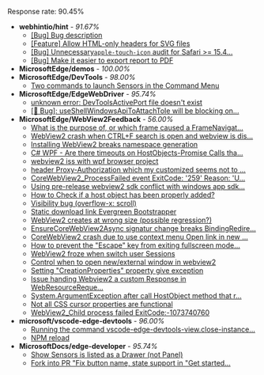 Response rate: 90.45%

* **webhintio/hint** - _91.67%_
  * [[Bug] Bug description](https://github.com/webhintio/hint/issues/5307)
  * [[Feature] Allow HTML-only headers for SVG files](https://github.com/webhintio/hint/issues/5281)
  * [[Bug] Unnecessary`apple-touch-icon` audit for Safari >= 15.4...](https://github.com/webhintio/hint/issues/5256)
  * [[Bug] Make it easier to export report to PDF](https://github.com/webhintio/hint/issues/5217)
* **MicrosoftEdge/demos** - _100.00%_
* **MicrosoftEdge/DevTools** - _98.00%_
  * [Two commands to launch Sensors in the Command Menu](https://github.com/MicrosoftEdge/DevTools/issues/101)
* **MicrosoftEdge/EdgeWebDriver** - _95.74%_
  * [unknown error: DevToolsActivePort file doesn't exist](https://github.com/MicrosoftEdge/EdgeWebDriver/issues/44)
  * [[🐛 Bug]: useShellWindowsApiToAttachToIe will be blocking on...](https://github.com/MicrosoftEdge/EdgeWebDriver/issues/34)
* **MicrosoftEdge/WebView2Feedback** - _56.00%_
  * [What is the purpose of, or which frame caused a FrameNavigat...](https://github.com/MicrosoftEdge/WebView2Feedback/issues/2808)
  * [WebView2 crash when CTRL+F search is open and webview is dis...](https://github.com/MicrosoftEdge/WebView2Feedback/issues/2807)
  * [Installing WebView2 breaks namespace generation](https://github.com/MicrosoftEdge/WebView2Feedback/issues/2806)
  * [C# WPF - Are there timeouts on HostObjects-Promise Calls tha...](https://github.com/MicrosoftEdge/WebView2Feedback/issues/2803)
  * [webview2 iss with wpf browser project](https://github.com/MicrosoftEdge/WebView2Feedback/issues/2801)
  * [header Proxy-Authorization which my customized seems not to ...](https://github.com/MicrosoftEdge/WebView2Feedback/issues/2800)
  * [CoreWebView2_ProcessFailed event ExitCode: '259'  Reason: 'U...](https://github.com/MicrosoftEdge/WebView2Feedback/issues/2793)
  * [Using pre-release webview2 sdk conflict with windows app sdk...](https://github.com/MicrosoftEdge/WebView2Feedback/issues/2788)
  * [How to Check if a host object has been properly added?](https://github.com/MicrosoftEdge/WebView2Feedback/issues/2785)
  * [Visibility bug (overflow-x: scroll)](https://github.com/MicrosoftEdge/WebView2Feedback/issues/2784)
  * [Static download link Evergreen Bootstrapper](https://github.com/MicrosoftEdge/WebView2Feedback/issues/2783)
  * [WebView2 creates at wrong size (possible regression?)](https://github.com/MicrosoftEdge/WebView2Feedback/issues/2776)
  * [EnsureCoreWebView2Async signatur change breaks BindingRedire...](https://github.com/MicrosoftEdge/WebView2Feedback/issues/2775)
  * [CoreWebView2 crash due to use context menu Open link in new ...](https://github.com/MicrosoftEdge/WebView2Feedback/issues/2771)
  * [How to prevent the "Escape" key from exiting fullscreen mode...](https://github.com/MicrosoftEdge/WebView2Feedback/issues/2770)
  * [WebView2 froze when switch user Sessions](https://github.com/MicrosoftEdge/WebView2Feedback/issues/2762)
  * [Control when to open new/external window in webview2](https://github.com/MicrosoftEdge/WebView2Feedback/issues/2760)
  * [Setting "CreationProperties" property give exception](https://github.com/MicrosoftEdge/WebView2Feedback/issues/2804)
  * [Issue handing Webview2 a custom Response in WebResourceReque...](https://github.com/MicrosoftEdge/WebView2Feedback/issues/2789)
  * [System.ArgumentException after call HostObject method that r...](https://github.com/MicrosoftEdge/WebView2Feedback/issues/2787)
  * [Not all CSS cursor properties are functional](https://github.com/MicrosoftEdge/WebView2Feedback/issues/2766)
  * [WebView2_Child process failed ExitCode:-1073740760](https://github.com/MicrosoftEdge/WebView2Feedback/issues/2761)
* **microsoft/vscode-edge-devtools** - _96.00%_
  * [Running the command vscode-edge-devtools-view.close-instance...](https://github.com/microsoft/vscode-edge-devtools/issues/1188)
  * [NPM reload ](https://github.com/microsoft/vscode-edge-devtools/issues/1156)
* **MicrosoftDocs/edge-developer** - _95.74%_
  * [Show Sensors is listed as a Drawer (not Panel)](https://github.com/MicrosoftDocs/edge-developer/pull/2184)
  * [Fork into PR "Fix button name, state support in "Get started...](https://github.com/MicrosoftDocs/edge-developer/pull/2174)